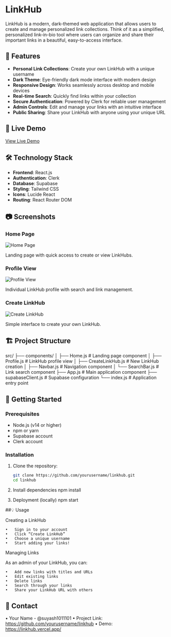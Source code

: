 # LinkHub

LinkHub is a modern, dark-themed web application that allows users to create and manage personalized link collections. Think of it as a simplified, personalized link-in-bio tool where users can organize and share their important links in a beautiful, easy-to-access interface.

## 🌟 Features

- **Personal Link Collections**: Create your own LinkHub with a unique username
- **Dark Theme**: Eye-friendly dark mode interface with modern design
- **Responsive Design**: Works seamlessly across desktop and mobile devices
- **Real-time Search**: Quickly find links within your collection
- **Secure Authentication**: Powered by Clerk for reliable user management
- **Admin Controls**: Edit and manage your links with an intuitive interface
- **Public Sharing**: Share your LinkHub with anyone using your unique URL

## 🚀 Live Demo

[View Live Demo](#) 

## 🛠️ Technology Stack

- **Frontend**: React.js
- **Authentication**: Clerk
- **Database**: Supabase
- **Styling**: Tailwind CSS
- **Icons**: Lucide React
- **Routing**: React Router DOM

## 📷 Screenshots

### Home Page

![Home Page](#)

Landing page with quick access to create or view LinkHubs.

### Profile View

![Profile View](#)

Individual LinkHub profile with search and link management.

### Create LinkHub

![Create LinkHub](#)

Simple interface to create your own LinkHub.

## 🏗️ Project Structure
src/
├── components/
│   ├── Home.js            # Landing page component
│   ├── Profile.js         # LinkHub profile view
│   ├── CreateLinkHub.js   # New LinkHub creation
│   ├── Navbar.js          # Navigation component
│   └── SearchBar.js       # Link search component
├── App.js                 # Main application component
├── supabaseClient.js      # Supabase configuration
└── index.js               # Application entry point

## 🚀 Getting Started

### Prerequisites

- Node.js (v14 or higher)
- npm or yarn
- Supabase account
- Clerk account

### Installation

1. Clone the repository:

   ```bash
   git clone https://github.com/yourusername/linkhub.git
   cd linkhub
2. Install dependencies
    npm install

3. Deployment (locally)
    npm start

##💡 Usage

Creating a LinkHub

	•	Sign in to your account
	•	Click “Create LinkHub”
	•	Choose a unique username
	•	Start adding your links!

Managing Links

As an admin of your LinkHub, you can:

	•	Add new links with titles and URLs
	•	Edit existing links
	•	Delete links
	•	Search through your links
	•	Share your LinkHub URL with others

## 📧 Contact
  •	Your Name - @suyash1011101
	•	Project Link: https://github.com/yourusername/linkhub
	•	Demo: https://linkhub.vercel.app/
